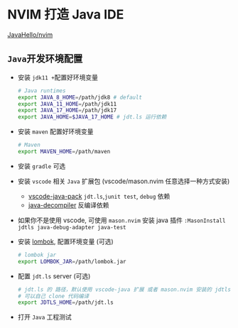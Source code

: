 # NVIM 打造 Java IDE

[JavaHello/nvim](https://github.com/JavaHello/nvim/tree/nvim-lsp)

## `Java`开发环境配置

- 安装 `jdk11 +`配置好环境变量
  ```sh
  # Java runtimes
  export JAVA_8_HOME=/path/jdk8 # default
  export JAVA_11_HOME=/path/jdk11
  export JAVA_17_HOME=/path/jdk17
  export JAVA_HOME=$JAVA_17_HOME # jdt.ls 运行依赖
  ```
- 安装 `maven` 配置好环境变量
  ```sh
  # Maven
  export MAVEN_HOME=/path/maven
  ```
- 安装 `gradle` 可选
- 安装 `vscode` 相关 `Java` 扩展包 (vscode/mason.nvim 任意选择一种方式安装)
  - [vscode-java-pack](https://marketplace.visualstudio.com/items?itemName=vscjava.vscode-java-pack)
    `jdt.ls`,`junit test`, `debug` 依赖
  - [java-decompiler](https://marketplace.visualstudio.com/items?itemName=dgileadi.java-decompiler)
    反编译依赖
- 如果你不是使用 vscode, 可使用 `mason.nvim` 安装 java 插件 `:MasonInstall jdtls java-debug-adapter java-test`
- 安装 [lombok](https://projectlombok.org/download), 配置环境变量 (可选)

  ```sh
  # lombok jar
  export LOMBOK_JAR=/path/lombok.jar
  ```

- 配置 `jdt.ls` server (可选)
  ```sh
  # jdt.ls 的 路径，默认使用 vscode-java 扩展 或者 mason.nvim 安装的 jdtls
  # 可以自己 clone 代码编译
  export JDTLS_HOME=/path/jdt.ls
  ```
- 打开 `Java` 工程测试
